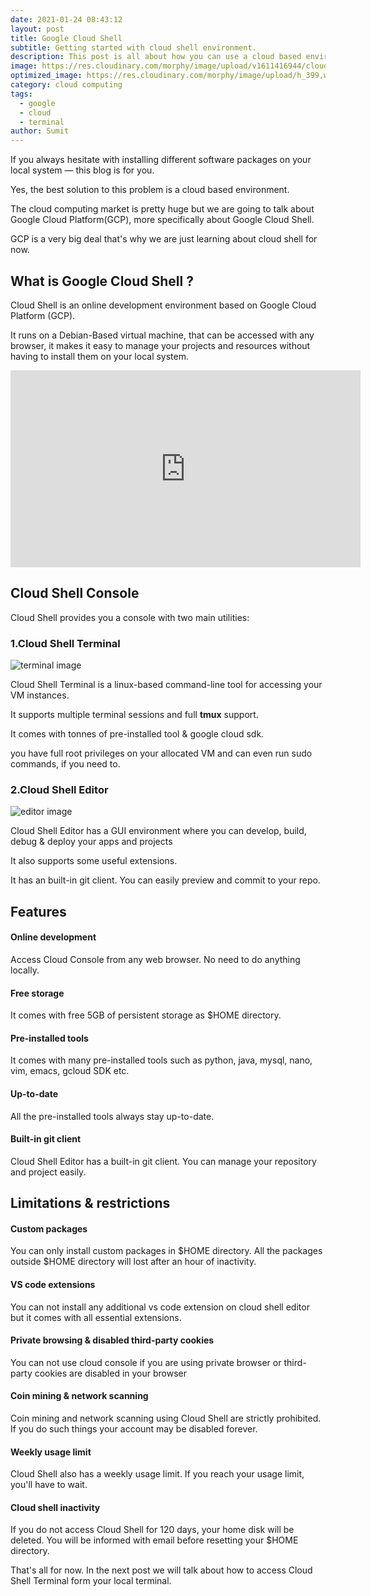 ```yaml
---
date: 2021-01-24 08:43:12
layout: post
title: Google Cloud Shell
subtitle: Getting started with cloud shell environment.
description: This post is all about how you can use a cloud based environment for your projects. We have talked about Google Cloud Shell, its features and limitations.
image: https://res.cloudinary.com/morphy/image/upload/v1611416944/cloud%20shell/GCP_logo.png
optimized_image: https://res.cloudinary.com/morphy/image/upload/h_399,w_760,c_scale/v1611416944/cloud%20shell/GCP_logo.png
category: cloud computing
tags:
  - google
  - cloud
  - terminal
author: Sumit
---
```


If you always hesitate with installing different software packages on your local system — this blog is for you.

Yes, the best solution to this problem is a cloud based environment.

The cloud computing market is pretty huge but we are going to talk about Google Cloud Platform(GCP), more specifically about Google Cloud Shell.

GCP is a very big deal that's why we are just learning about cloud shell for now.

## What is Google Cloud Shell ?
Cloud Shell is an online development environment based on Google Cloud Platform (GCP).

It runs on a Debian-Based virtual machine, that can be accessed with any browser, it makes it easy to manage your projects and resources without having to install them on your local system.

<iframe width="560" height="315" src="https://www.youtube.com/embed/X1pg_1JnjeQ" frameborder="0" allow="accelerometer; autoplay; clipboard-write; encrypted-media; gyroscope; picture-in-picture" allowfullscreen></iframe>

## Cloud Shell Console
Cloud Shell provides you a console with two main utilities:

### 1.Cloud Shell Terminal
![terminal image](https://res.cloudinary.com/morphy/image/upload/v1611416989/cloud%20shell/cloud_shell_terminal.gif)

Cloud Shell Terminal is a linux-based command-line tool for accessing your VM instances.

It supports multiple terminal sessions and full **tmux** support.

It comes with tonnes of pre-installed tool & google cloud sdk.

you have full root privileges on your allocated VM and can even run sudo commands, if you need to.

### 2.Cloud Shell Editor
![editor image](https://res.cloudinary.com/morphy/image/upload/v1611416989/cloud%20shell/cloud_shell_editor.gif)

Cloud Shell Editor has a GUI environment where you can develop, build, debug & deploy your apps and projects

It also supports some useful extensions.

It has an built-in git client. You can easily preview and commit to your repo.

## Features
#### Online development
Access Cloud Console from any web browser. No need to do anything locally.

#### Free storage
It comes with free 5GB of persistent storage as $HOME directory.

#### Pre-installed tools
It comes with many pre-installed tools such as python, java, mysql, nano, vim, emacs, gcloud SDK etc.

#### Up-to-date
All the pre-installed tools always stay up-to-date.

#### Built-in git client
Cloud Shell Editor has a built-in git client. You can manage your repository and project easily.

## Limitations & restrictions
#### Custom packages
You can only install custom packages in $HOME directory. All the packages outside $HOME directory will lost after an hour of inactivity.

#### VS code extensions
You can not install any additional vs code extension on cloud shell editor but it comes with all essential extensions.

#### Private browsing & disabled third-party cookies
You can not use cloud console if you are using private browser or third-party cookies are disabled in your browser 

#### Coin mining & network scanning
Coin mining and network scanning using Cloud Shell are strictly prohibited. If you do such things your account may be disabled forever.

#### Weekly usage limit
Cloud Shell also has a weekly usage limit. If you reach your usage limit, you'll have to wait.

#### Cloud shell inactivity
If you do not access Cloud Shell for 120 days, your home disk will be deleted. You will be informed with email before resetting your $HOME directory.

That's all for now. In the next post we will talk about how to access Cloud Shell Terminal form your local terminal.
